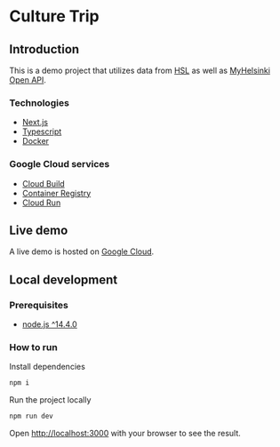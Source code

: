 # Culture Trip

## Introduction

This is a demo project that utilizes data from [HSL](https://www.hsl.fi/en/hsl/open-data) as well as [MyHelsinki Open API](http://open-api.myhelsinki.fi/doc#/).

### Technologies

- [Next.js](https://nextjs.org/)
- [Typescript](https://www.typescriptlang.org/)
- [Docker](https://www.docker.com/)

### Google Cloud services

- [Cloud Build](https://cloud.google.com/cloud-build)
- [Container Registry](https://cloud.google.com/container-registry)
- [Cloud Run](https://cloud.google.com/run)

## Live demo

A live demo is hosted on [Google Cloud](https://culture-trip-ji4iccy6cq-lz.a.run.app/).

## Local development

### Prerequisites

- [node.js ^14.4.0](https://nodejs.org/en/download/)

### How to run

Install dependencies

```bash
npm i
```

Run the project locally

```bash
npm run dev
```

Open [http://localhost:3000](http://localhost:3000) with your browser to see the result.
